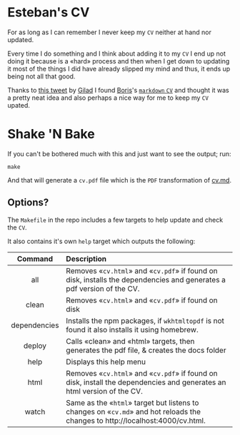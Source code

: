 # Esteban's CV

For as long as I can remember I never keep my `CV` neither at hand nor updated.

Every time I do something and I think about adding it to my `CV` I end up not doing it because is a «hard» process and then when I get down to updating it most of the things I did have already slipped my mind and thus, it ends up being not all that good.

Thanks to [this tweet][tweet] by [Gilad][gilad] I found [Boris][neonacho]'s [`markdown` `CV`][boriscv] and thought it was a pretty neat idea and also perhaps a nice way for me to keep my `CV` upated.

# Shake 'N Bake

If you can't be bothered much with this and just want to see the output; run:

```console
make
```

And that will generate a `cv.pdf` file which is the `PDF` transformation of [cv.md][cv].

## Options?

The `Makefile` in the repo includes a few targets to help update and check the `CV`.

It also contains it's own `help` target which outputs the following:

|  Command | Description |
| :-----------: | :------------ |
| all             |               Removes «`cv.html`» and «`cv.pdf`» if found on disk, installs the dependencies and generates a pdf version of the CV. |
| clean            |              Removes «`cv.html`» and «`cv.pdf`» if found on disk |
| dependencies             |      Installs the npm packages, if `wkhtmltopdf` is not found it also installs it using homebrew. |
| deploy              |           Calls «clean» and «html» targets, then generates the pdf file, & creates the docs folder |
| help             |              Displays this help menu |
| html          |                 Removes «`cv.html`» and «`cv.pdf`» if found on disk, install the dependencies and generates an html version of the CV. |
| watch                |          Same as the «`html`» target but listens to changes on «`cv.md`» and hot reloads the changes to http://localhost:4000/cv.html. |

[neonacho]:https://twitter.com/neonacho
[boriscv]:https://github.com/neonichu/cv
[tweet]:https://twitter.com/giladronat/status/964222623042355200
[gilad]:https://twitter.com/giladronat
[cv]:./cv.md
